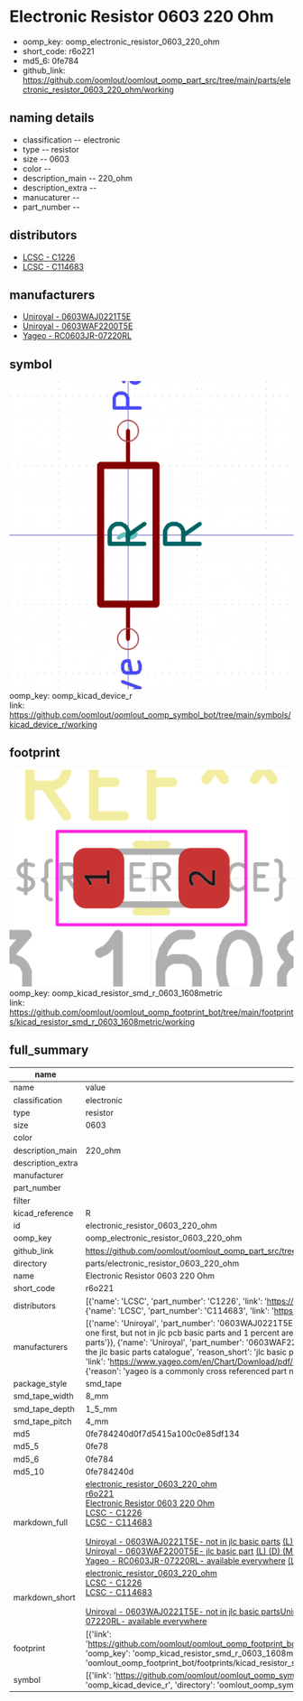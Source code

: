 # Electronic Resistor 0603 220 Ohm

  
* oomp_key: oomp_electronic_resistor_0603_220_ohm 
* short_code: r6o221
* md5_6: 0fe784  
* github_link: https://github.com/oomlout/oomlout_oomp_part_src/tree/main/parts/electronic_resistor_0603_220_ohm/working  
## naming details
* classification -- electronic
* type -- resistor
* size -- 0603
* color -- 
* description_main -- 220_ohm
* description_extra -- 
* manucaturer -- 
* part_number -- 

## distributors
* [LCSC - C1226](https://lcsc.com/product-detail/C1226.html)  
* [LCSC - C114683](https://lcsc.com/product-detail/C114683.html)  

## manufacturers
* [Uniroyal - 0603WAJ0221T5E]()  
* [Uniroyal - 0603WAF2200T5E]()  
* [Yageo - RC0603JR-07220RL](https://www.yageo.com/en/Chart/Download/pdf/RC0603JR-07220RL)  

## symbol

![](symbol/0/working/working_600.png)  
oomp_key: oomp_kicad_device_r  
link: https://github.com/oomlout/oomlout_oomp_symbol_bot/tree/main/symbols/kicad_device_r/working  

## footprint

![](footprint/0/working/working_600.png)  
oomp_key: oomp_kicad_resistor_smd_r_0603_1608metric  
link: https://github.com/oomlout/oomlout_oomp_footprint_bot/tree/main/footprints/kicad_resistor_smd_r_0603_1608metric/working  

## full_summary
| name | value | 
| --- | --- | 
| name | value | 
| classification | electronic | 
| type | resistor | 
| size | 0603 | 
| color |  | 
| description_main | 220_ohm | 
| description_extra |  | 
| manufacturer |  | 
| part_number |  | 
| filter |  | 
| kicad_reference | R | 
| id | electronic_resistor_0603_220_ohm | 
| oomp_key | oomp_electronic_resistor_0603_220_ohm | 
| github_link | https://github.com/oomlout/oomlout_oomp_part_src/tree/main/parts/electronic_resistor_0603_220_ohm/working | 
| directory | parts/electronic_resistor_0603_220_ohm | 
| name | Electronic Resistor 0603 220 Ohm | 
| short_code | r6o221 | 
| distributors | [{'name': 'LCSC', 'part_number': 'C1226', 'link': 'https://lcsc.com/product-detail/C1226.html', 'id': 'distributor_lcsc'}, {'name': 'LCSC', 'part_number': 'C114683', 'link': 'https://lcsc.com/product-detail/C114683.html', 'id': 'distributor_lcsc'}] | 
| manufacturers | [{'name': 'Uniroyal', 'part_number': '0603WAJ0221T5E', 'link': '', 'id': 'manufacturer_uniroyal', 'note': {'reason': 'did this one first, but not in jlc pcb basic parts and 1 percent are and they are the same price', 'reason_short': 'not in jlc basic parts'}}, {'name': 'Uniroyal', 'part_number': '0603WAF2200T5E', 'link': '', 'id': 'manufacturer_uniroyal', 'note': {'reason': 'in the jlc basic parts catalogue', 'reason_short': 'jlc basic part'}}, {'name': 'Yageo', 'part_number': 'RC0603JR-07220RL', 'link': 'https://www.yageo.com/en/Chart/Download/pdf/RC0603JR-07220RL', 'id': 'manufacturer_yageo', 'note': {'reason': 'yageo is a commonly cross referenced part number', 'reason_short': 'available everywhere'}}] | 
| package_style | smd_tape | 
| smd_tape_width | 8_mm | 
| smd_tape_depth | 1_5_mm | 
| smd_tape_pitch | 4_mm | 
| md5 | 0fe784240d0f7d5415a100c0e85df134 | 
| md5_5 | 0fe78 | 
| md5_6 | 0fe784 | 
| md5_10 | 0fe784240d | 
| markdown_full | [electronic_resistor_0603_220_ohm](https://github.com/oomlout/oomlout_oomp_part_src/tree/main/parts/electronic_resistor_0603_220_ohm/working)<br>[r6o221](https://github.com/oomlout/oomlout_oomp_part_src/tree/main/parts/electronic_resistor_0603_220_ohm/working)<br>[Electronic Resistor 0603 220 Ohm](https://github.com/oomlout/oomlout_oomp_part_src/tree/main/parts/electronic_resistor_0603_220_ohm/working)<br>[LCSC - C1226<br>](https://lcsc.com/product-detail/C1226.html)[LCSC - C114683<br>](https://lcsc.com/product-detail/C114683.html)<br>[Uniroyal - 0603WAJ0221T5E- not in jlc basic parts]() [(L)  ](https://www.lcsc.com/search?q=0603WAJ0221T5E)[(D)  ](https://www.digikey.com/en/products?keywords=0603WAJ0221T5E)[(M)  ](https://www.mouser.com/Search/Refine?Keyword=0603WAJ0221T5E)[(N)  ](https://www.newark.com/search?st=0603WAJ0221T5E)[(SZ)  ](https://so.szlcsc.com/global.html?k=0603WAJ0221T5E)<br>[Uniroyal - 0603WAF2200T5E- jlc basic part]() [(L)  ](https://www.lcsc.com/search?q=0603WAF2200T5E)[(D)  ](https://www.digikey.com/en/products?keywords=0603WAF2200T5E)[(M)  ](https://www.mouser.com/Search/Refine?Keyword=0603WAF2200T5E)[(N)  ](https://www.newark.com/search?st=0603WAF2200T5E)[(SZ)  ](https://so.szlcsc.com/global.html?k=0603WAF2200T5E)<br>[Yageo - RC0603JR-07220RL- available everywhere](https://www.yageo.com/en/Chart/Download/pdf/RC0603JR-07220RL) [(L)  ](https://www.lcsc.com/search?q=RC0603JR-07220RL)[(D)  ](https://www.digikey.com/en/products?keywords=RC0603JR-07220RL)[(M)  ](https://www.mouser.com/Search/Refine?Keyword=RC0603JR-07220RL)[(N)  ](https://www.newark.com/search?st=RC0603JR-07220RL)[(SZ)  ](https://so.szlcsc.com/global.html?k=RC0603JR-07220RL)<br> | 
| markdown_short | [electronic_resistor_0603_220_ohm](https://github.com/oomlout/oomlout_oomp_part_src/tree/main/parts/electronic_resistor_0603_220_ohm/working)<br>[LCSC - C1226<br>](https://lcsc.com/product-detail/C1226.html)[LCSC - C114683<br>](https://lcsc.com/product-detail/C114683.html)<br>[Uniroyal - 0603WAJ0221T5E- not in jlc basic parts]()[Uniroyal - 0603WAF2200T5E- jlc basic part]()[Yageo - RC0603JR-07220RL- available everywhere](https://www.yageo.com/en/Chart/Download/pdf/RC0603JR-07220RL) | 
| footprint | [{'link': 'https://github.com/oomlout/oomlout_oomp_footprint_bot/tree/main/foootprntss/kicad_resistor_smd_r_0603_1608metric', 'oomp_key': 'oomp_kicad_resistor_smd_r_0603_1608metric', 'directory': 'oomlout_oomp_footprint_bot/footprints/kicad_resistor_smd_r_0603_1608metric//working/working.kicad_mod'}] | 
| symbol | [{'link': 'https://github.com/oomlout/oomlout_oomp_symbol_bot/tree/main/symbols/kicad_device_r', 'oomp_key': 'oomp_kicad_device_r', 'directory': 'oomlout_oomp_symbol_bot/symbols/kicad_device_r//working/working.kicad_sym'}] | 
